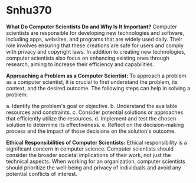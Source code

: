 # Snhu370

**What Do Computer Scientists Do and Why Is It Important?**
Computer scientists are responsible for developing new technologies and software, including apps, websites, and programs that are widely used daily. Their role involves ensuring that these creations are safe for users and comply with privacy and copyright laws. In addition to creating new technologies, computer scientists also focus on enhancing existing ones through research, aiming to increase their efficiency and capabilities.

**Approaching a Problem as a Computer Scientist:**
To approach a problem as a computer scientist, it is crucial to first understand the problem, its context, and the desired outcome. The following steps can help in solving a problem:

a. Identify the problem's goal or objective.
b. Understand the available resources and constraints.
c. Consider potential solutions or approaches that efficiently utilize the resources.
d. Implement and test the chosen solution to determine its effectiveness.
e. Reflect on the decision-making process and the impact of those decisions on the solution's outcome.

**Ethical Responsibilities of Computer Scientists:**
Ethical responsibility is a significant concern in computer science. Computer scientists should consider the broader societal implications of their work, not just the technical aspects. When working for an organization, computer scientists should prioritize the well-being and privacy of individuals and avoid any potential conflicts of interest.
